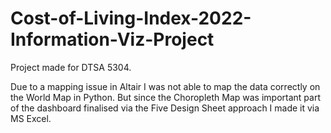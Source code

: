 # Cost-of-Living-Index-2022-Information-Viz-Project
Project made for DTSA 5304.

Due to a mapping issue in Altair I was not able to map the data correctly on the World Map in Python. But since the Choropleth Map was important part of the dashboard finalised via the Five Design Sheet approach I made it via MS Excel.
